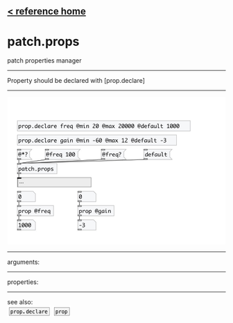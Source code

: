 [< reference home](index.html)
---

# patch.props


patch properties manager

---

Property should be declared with [prop.declare]
<br>


---


![example](examples/patch.props-example.jpg)

---
arguments:


---
properties:


---
see also:<br>
[![prop.declare](img/object_prop.declare.png)](prop.declare.html)
[![prop](img/object_prop.png)](prop.html)

